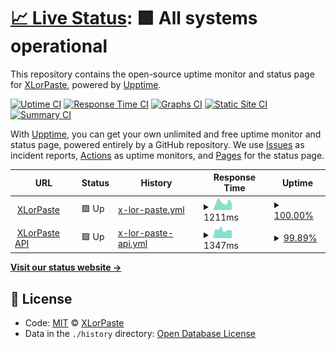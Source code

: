 # [📈 Live Status](https://upptime.xlorpaste.cn): <!--live status--> **🟩 All systems operational**

This repository contains the open-source uptime monitor and status page for [XLorPaste](https://xlorpaste.cn), powered by [Upptime](https://github.com/upptime/upptime).

[![Uptime CI](https://github.com/koj-co/upptime/workflows/Uptime%20CI/badge.svg)](https://github.com/koj-co/upptime/actions?query=workflow%3A%22Uptime+CI%22)
[![Response Time CI](https://github.com/koj-co/upptime/workflows/Response%20Time%20CI/badge.svg)](https://github.com/koj-co/upptime/actions?query=workflow%3A%22Response+Time+CI%22)
[![Graphs CI](https://github.com/koj-co/upptime/workflows/Graphs%20CI/badge.svg)](https://github.com/koj-co/upptime/actions?query=workflow%3A%22Graphs+CI%22)
[![Static Site CI](https://github.com/koj-co/upptime/workflows/Static%20Site%20CI/badge.svg)](https://github.com/koj-co/upptime/actions?query=workflow%3A%22Static+Site+CI%22)
[![Summary CI](https://github.com/koj-co/upptime/workflows/Summary%20CI/badge.svg)](https://github.com/koj-co/upptime/actions?query=workflow%3A%22Summary+CI%22)

With [Upptime](https://upptime.js.org), you can get your own unlimited and free uptime monitor and status page, powered entirely by a GitHub repository. We use [Issues](https://github.com/XLorPaste/upptime/issues) as incident reports, [Actions](https://github.com/XLorPaste/upptime/actions) as uptime monitors, and [Pages](https://upptime.xlorpaste.cn) for the status page.

<!--start: status pages-->
<!-- This summary is generated by Upptime (https://github.com/upptime/upptime) -->
<!-- Do not edit this manually, your changes will be overwritten -->
<!-- prettier-ignore -->
| URL | Status | History | Response Time | Uptime |
| --- | ------ | ------- | ------------- | ------ |
| <img alt="" src="https://favicons.githubusercontent.com/xlorpaste.cn" height="13"> [XLorPaste](https://xlorpaste.cn/) | 🟩 Up | [x-lor-paste.yml](https://github.com/XLorPaste/upptime/commits/HEAD/history/x-lor-paste.yml) | <details><summary><img alt="Response time graph" src="./graphs/x-lor-paste/response-time-week.png" height="20"> 1211ms</summary><br><a href="https://upptime.xlorpaste.cn/history/x-lor-paste"><img alt="Response time 1218" src="https://img.shields.io/endpoint?url=https%3A%2F%2Fraw.githubusercontent.com%2FXLorPaste%2Fupptime%2FHEAD%2Fapi%2Fx-lor-paste%2Fresponse-time.json"></a><br><a href="https://upptime.xlorpaste.cn/history/x-lor-paste"><img alt="24-hour response time 1011" src="https://img.shields.io/endpoint?url=https%3A%2F%2Fraw.githubusercontent.com%2FXLorPaste%2Fupptime%2FHEAD%2Fapi%2Fx-lor-paste%2Fresponse-time-day.json"></a><br><a href="https://upptime.xlorpaste.cn/history/x-lor-paste"><img alt="7-day response time 1211" src="https://img.shields.io/endpoint?url=https%3A%2F%2Fraw.githubusercontent.com%2FXLorPaste%2Fupptime%2FHEAD%2Fapi%2Fx-lor-paste%2Fresponse-time-week.json"></a><br><a href="https://upptime.xlorpaste.cn/history/x-lor-paste"><img alt="30-day response time 1199" src="https://img.shields.io/endpoint?url=https%3A%2F%2Fraw.githubusercontent.com%2FXLorPaste%2Fupptime%2FHEAD%2Fapi%2Fx-lor-paste%2Fresponse-time-month.json"></a><br><a href="https://upptime.xlorpaste.cn/history/x-lor-paste"><img alt="1-year response time 1218" src="https://img.shields.io/endpoint?url=https%3A%2F%2Fraw.githubusercontent.com%2FXLorPaste%2Fupptime%2FHEAD%2Fapi%2Fx-lor-paste%2Fresponse-time-year.json"></a></details> | <details><summary><a href="https://upptime.xlorpaste.cn/history/x-lor-paste">100.00%</a></summary><a href="https://upptime.xlorpaste.cn/history/x-lor-paste"><img alt="All-time uptime 99.45%" src="https://img.shields.io/endpoint?url=https%3A%2F%2Fraw.githubusercontent.com%2FXLorPaste%2Fupptime%2FHEAD%2Fapi%2Fx-lor-paste%2Fuptime.json"></a><br><a href="https://upptime.xlorpaste.cn/history/x-lor-paste"><img alt="24-hour uptime 100.00%" src="https://img.shields.io/endpoint?url=https%3A%2F%2Fraw.githubusercontent.com%2FXLorPaste%2Fupptime%2FHEAD%2Fapi%2Fx-lor-paste%2Fuptime-day.json"></a><br><a href="https://upptime.xlorpaste.cn/history/x-lor-paste"><img alt="7-day uptime 100.00%" src="https://img.shields.io/endpoint?url=https%3A%2F%2Fraw.githubusercontent.com%2FXLorPaste%2Fupptime%2FHEAD%2Fapi%2Fx-lor-paste%2Fuptime-week.json"></a><br><a href="https://upptime.xlorpaste.cn/history/x-lor-paste"><img alt="30-day uptime 100.00%" src="https://img.shields.io/endpoint?url=https%3A%2F%2Fraw.githubusercontent.com%2FXLorPaste%2Fupptime%2FHEAD%2Fapi%2Fx-lor-paste%2Fuptime-month.json"></a><br><a href="https://upptime.xlorpaste.cn/history/x-lor-paste"><img alt="1-year uptime 99.45%" src="https://img.shields.io/endpoint?url=https%3A%2F%2Fraw.githubusercontent.com%2FXLorPaste%2Fupptime%2FHEAD%2Fapi%2Fx-lor-paste%2Fuptime-year.json"></a></details>
| <img alt="" src="https://favicons.githubusercontent.com/api.xlorpaste.cn" height="13"> [XLorPaste API](https://api.xlorpaste.cn/) | 🟩 Up | [x-lor-paste-api.yml](https://github.com/XLorPaste/upptime/commits/HEAD/history/x-lor-paste-api.yml) | <details><summary><img alt="Response time graph" src="./graphs/x-lor-paste-api/response-time-week.png" height="20"> 1347ms</summary><br><a href="https://upptime.xlorpaste.cn/history/x-lor-paste-api"><img alt="Response time 1517" src="https://img.shields.io/endpoint?url=https%3A%2F%2Fraw.githubusercontent.com%2FXLorPaste%2Fupptime%2FHEAD%2Fapi%2Fx-lor-paste-api%2Fresponse-time.json"></a><br><a href="https://upptime.xlorpaste.cn/history/x-lor-paste-api"><img alt="24-hour response time 1456" src="https://img.shields.io/endpoint?url=https%3A%2F%2Fraw.githubusercontent.com%2FXLorPaste%2Fupptime%2FHEAD%2Fapi%2Fx-lor-paste-api%2Fresponse-time-day.json"></a><br><a href="https://upptime.xlorpaste.cn/history/x-lor-paste-api"><img alt="7-day response time 1347" src="https://img.shields.io/endpoint?url=https%3A%2F%2Fraw.githubusercontent.com%2FXLorPaste%2Fupptime%2FHEAD%2Fapi%2Fx-lor-paste-api%2Fresponse-time-week.json"></a><br><a href="https://upptime.xlorpaste.cn/history/x-lor-paste-api"><img alt="30-day response time 1334" src="https://img.shields.io/endpoint?url=https%3A%2F%2Fraw.githubusercontent.com%2FXLorPaste%2Fupptime%2FHEAD%2Fapi%2Fx-lor-paste-api%2Fresponse-time-month.json"></a><br><a href="https://upptime.xlorpaste.cn/history/x-lor-paste-api"><img alt="1-year response time 1517" src="https://img.shields.io/endpoint?url=https%3A%2F%2Fraw.githubusercontent.com%2FXLorPaste%2Fupptime%2FHEAD%2Fapi%2Fx-lor-paste-api%2Fresponse-time-year.json"></a></details> | <details><summary><a href="https://upptime.xlorpaste.cn/history/x-lor-paste-api">99.89%</a></summary><a href="https://upptime.xlorpaste.cn/history/x-lor-paste-api"><img alt="All-time uptime 99.74%" src="https://img.shields.io/endpoint?url=https%3A%2F%2Fraw.githubusercontent.com%2FXLorPaste%2Fupptime%2FHEAD%2Fapi%2Fx-lor-paste-api%2Fuptime.json"></a><br><a href="https://upptime.xlorpaste.cn/history/x-lor-paste-api"><img alt="24-hour uptime 99.23%" src="https://img.shields.io/endpoint?url=https%3A%2F%2Fraw.githubusercontent.com%2FXLorPaste%2Fupptime%2FHEAD%2Fapi%2Fx-lor-paste-api%2Fuptime-day.json"></a><br><a href="https://upptime.xlorpaste.cn/history/x-lor-paste-api"><img alt="7-day uptime 99.89%" src="https://img.shields.io/endpoint?url=https%3A%2F%2Fraw.githubusercontent.com%2FXLorPaste%2Fupptime%2FHEAD%2Fapi%2Fx-lor-paste-api%2Fuptime-week.json"></a><br><a href="https://upptime.xlorpaste.cn/history/x-lor-paste-api"><img alt="30-day uptime 99.82%" src="https://img.shields.io/endpoint?url=https%3A%2F%2Fraw.githubusercontent.com%2FXLorPaste%2Fupptime%2FHEAD%2Fapi%2Fx-lor-paste-api%2Fuptime-month.json"></a><br><a href="https://upptime.xlorpaste.cn/history/x-lor-paste-api"><img alt="1-year uptime 99.74%" src="https://img.shields.io/endpoint?url=https%3A%2F%2Fraw.githubusercontent.com%2FXLorPaste%2Fupptime%2FHEAD%2Fapi%2Fx-lor-paste-api%2Fuptime-year.json"></a></details>

<!--end: status pages-->

[**Visit our status website →**](https://upptime.xlorpaste.cn)

## 📄 License

- Code: [MIT](./LICENSE) © [XLorPaste](https://xlorpaste.cn)
- Data in the `./history` directory: [Open Database License](https://opendatacommons.org/licenses/odbl/1-0/)
